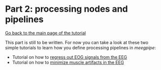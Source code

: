 Part 2: processing nodes and pipelines
=====

[Go back to the main page of the tutorial](./README.md)

This part is still to be written. For now you can take a look at these
two simple tutorials to learn how you define processing pipelines in 
_meegpipe_:

* Tutorial on how to [regress out EOG signals from the EEG][eogtut]
* Tutorial on how to [minimize muscle artifacts in the EEG][emgtut]

[emgtut]: ../emg/README.md
[eogtut]: ../eog/README.md